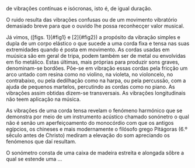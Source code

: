 de vibrações contínuas e isócronas, isto é, de igual duração.

O ruido resulta das vibrações confusas ou de um movimento vibratório demasiado breve para que o ouvido lhe possa reconhecçer valor musical.

Já vimos, ([figs. 1]{#fig1} e [2]{#fig2}) a propósito da vibração simples e dupla de um corpo elástico o que sucede a uma corda fixa e tensa nas suas extremidades quando é posta em movimento. As cordas usadas em muúsica são em geral de tripa, podem também ser de metal ou envolvidas em fio metálico. Estas últimas, mais próprias para produzir sons graves, denominam-se bordões. Põe-se em vibração essas cordas pela fricção um arco untado com resina como no violino, na violeta, no violoncelo, no contrabaixo, ou pela dedilhação como na harpa, ou pela percussão, com a ajuda de pequenos martelos, percutindo as cordas como no piano. As vibrações assim obtidas dizem-se transversais. As vibrações longitudinais não teem aplicação na música.

As vibrações de uma corda tensa revelam o fenómeno harmónico que se demonstra por meio de um instrumento acústico chamado sonónetro o qual não é senão um aperfeiçoamento do monocórdio com que os antigos egípcios, os chineses e mais modernamente o filósofo grego Pitágoras (6.º sêculo antes de Christo) mediram a elevação do som  apreciando os fenómenos que daí resultam.

O sonómetro consta de uma caixa de madeira estreita e alongada sôbre a qual se estende uma ...